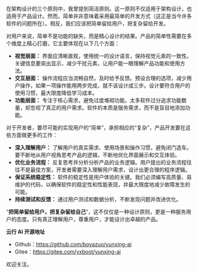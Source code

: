 在架构设计的三个原则中，我曾提到简洁原则。这一原则不仅适用于架构设计，也适用于产品设计。然而，简单并非意味着采用最简单的开发方式（这正是当今许多软件的问题所在）。相反，我们应该把简单留给用户，把复杂留给开发。

对用户来说，简单不是功能的缺失，而是精心设计的结果。产品的简单性需要在多个维度上精心打磨，它主要体现在以下几个方面：

- **视觉层面：** 界面应清晰直观，使用统一的设计语言，保持视觉元素的一致性。关键信息要突出显示，减少干扰元素，让用户能一眼理解产品功能和使用方法。
- **交互层面：** 操作流程应当流畅自然，及时给予反馈。预设合理的选项，减少用户操作，如果一项操作能用两步完成，就不该设计成三步。设计要符合用户的使用习惯，最大限度降低学习成本。
- **功能层面：** 专注于核心需求，避免过度堆砌功能。太多软件过分追求功能数量，却忽视了真正的用户需求。软件的本质是服务需求，而不是盲目地添加功能。

对于开发者，要尽可能的实现用户的“简单”，承担相应的“复杂”，产品开发要在这些方面做更多的工作：

- **深入理解用户：** 了解用户的真实需求、使用场景和操作习惯，避免闭门造车。要不断地从用户视角思考产品的逻辑，不断地优化界面展示和交互体验。
- **优化业务流程：** 反复思考并分析分析产品的业务逻辑。用户提出的业务流程往往不是最佳方案，开发者需要深入理解用户需求，设计出更合理的程序逻辑。
- **保证系统稳定性：** 软件的稳定性是用户体验的关键。我们必须编写高质量、易维护的代码，以确保软件的稳定性和性能表现，并最大限度地减少故障发生的可能。
- **持续测试和反馈：** 通过用户测试和数据分析，不断发现问题并改进优化。

“**把简单留给用户，把复杂留给自己**”，这不仅仅是一种设计原则，更是一种服务用户的态度。只有真正理解用户，尊重用户，才能设计出卓越的产品。


**云行 AI 开源地址**
- Github：<https://github.com/boyazuo/yunxing-ai>
- Gitee：<https://gitee.com/yxboot/yunxing-ai>

欢迎关注。